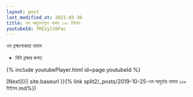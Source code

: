 ```yaml
---
layout: post
last_modified_at: 2021-03-30
title: ওম অমৃতাভপুষে নামায ১০৮ টাইমস
youtubeId: fMZzylS6Pac
---
```

 
 
 ওম ব্রহ্মলোকায়া নামায  
 
 -  যিনি ব্রহ্মার জগত 
 
  
 
  
 
 
 
 
 
 


{% include youtubePlayer.html id=page.youtubeId %}
 
[Next]({{ site.baseurl }}{% link  split2/_posts/2019-10-25-ওম অমূর্তায় নামায ১০৮ টাইমস.md%})
 
